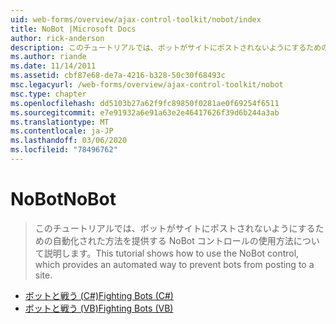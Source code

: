 ```yaml
---
uid: web-forms/overview/ajax-control-toolkit/nobot/index
title: NoBot |Microsoft Docs
author: rick-anderson
description: このチュートリアルでは、ボットがサイトにポストされないようにするための自動化された方法を提供する NoBot コントロールの使用方法について説明します。
ms.author: riande
ms.date: 11/14/2011
ms.assetid: cbf87e68-de7a-4216-b328-50c30f68493c
msc.legacyurl: /web-forms/overview/ajax-control-toolkit/nobot
msc.type: chapter
ms.openlocfilehash: dd5103b27a62f9fc89850f0281ae0f69254f6511
ms.sourcegitcommit: e7e91932a6e91a63e2e46417626f39d6b244a3ab
ms.translationtype: MT
ms.contentlocale: ja-JP
ms.lasthandoff: 03/06/2020
ms.locfileid: "78496762"
---
```

# <a name="nobot"></a><span data-ttu-id="5c7c9-103">NoBot</span><span class="sxs-lookup"><span data-stu-id="5c7c9-103">NoBot</span></span>

> <span data-ttu-id="5c7c9-104">このチュートリアルでは、ボットがサイトにポストされないようにするための自動化された方法を提供する NoBot コントロールの使用方法について説明します。</span><span class="sxs-lookup"><span data-stu-id="5c7c9-104">This tutorial shows how to use the NoBot control, which provides an automated way to prevent bots from posting to a site.</span></span>

- [<span data-ttu-id="5c7c9-105">ボットと戦う (C#)</span><span class="sxs-lookup"><span data-stu-id="5c7c9-105">Fighting Bots (C#)</span></span>](fighting-bots-cs.md)
- [<span data-ttu-id="5c7c9-106">ボットと戦う (VB)</span><span class="sxs-lookup"><span data-stu-id="5c7c9-106">Fighting Bots (VB)</span></span>](fighting-bots-vb.md)
